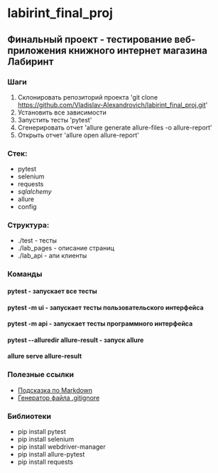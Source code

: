 # labirint_final_proj

## Финальный проект - тестирование веб-приложения книжного интернет магазина Лабиринт

### Шаги
1. Склонировать репозиторий проекта 'git clone https://github.com/Vladislav-Alexandrovich/labirint_final_proj.git'
2. Установить все зависимости
3. Запустить тесты 'pytest'
4. Сгенерировать отчет 'allure generate allure-files -o allure-report'
5. Открыть отчет 'allure open allure-report'

### Стек:
- pytest
- selenium
- requests
- _sqlalchemy_
- allure
- config

### Структура:
- ./test - тесты
- ./lab_pages - описание страниц
- ./lab_api - апи клиенты

### Команды
#### pytest - запускает все тесты
#### pytest -m ui - запускает тесты пользовательского интерфейса
#### pytest -m api - запускает тесты программного интерфейса
#### pytest --alluredir allure-result - запуск allure
#### allure serve allure-result

### Полезные ссылки
- [Подсказка по Markdown](https://www.markdownguide.org/basic-syntax/)
- [Генератор файла .gitignore](https://www.toptal.com/developers/gitignore)

### Библиотеки

- pip install pytest
- pip install selenium
- pip install webdriver-manager
- pip install allure-pytest
- pip install requests



